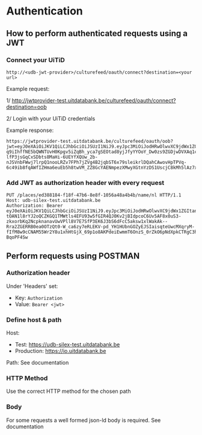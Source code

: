 ---
---

# Authentication

## How to perform authenticated requests using a JWT

### Connect your UiTiD
```
http://<udb-jwt-provider>/culturefeed/oauth/connect?destination=<your url>
```

Example request:

1/ http://jwtprovider-test.uitdatabank.be/culturefeed/oauth/connect?destination=oob

2/ Login with your UiTiD credentials

Example response:

```
https://jwtprovider-test.uitdatabank.be/culturefeed/oauth/oob?jwt=eyJ0eXAiOiJKV1QiLCJhbGciOiJSUzI1NiJ9.eyJpc3MiOiJodHRwOlwvXC9jdWx1ZGItand0LXByb3ZpZGVyLmRldiIsInVpZCI6Ijg2YTAyYzY1LTY5NmQtNGMxNi1hOWIxLTllM2JjOGU2MzAzYyIsIm5pY2siOiJTdGlrc2VscyIsImVtYWlsIjoic3RhbkBjdWx0dXVybmV0LmJlIiwiaWF0IjoxNTA1ODAzNzQzLCJleHAiOjE1MDU4NDY5NDMsIm5iZiI6MTUwNTgwMzc0M30.D92rUZYZGVUHEuOyqI1U5cmyaMTAY_Og7F4ehYtIGOs-q9iIhffNE5bQWNTUvH0Kpgv5iZqBh_yca7gSEOtad8yjJfyYYOoY_Dw0zs9ZGDjwDVXAq1clab9xfvEzwRx4cLVBrSdi8CwlCDI0LRTZ6zz_SGu-lfP3jsGqCxSDbts8MaHi-6UEYfXQUw_2b-nJSVnbFWwj7lrpQ1nooLRZv7FPh7jZVg4B2jqbST6x79sleikrlDQahCAwovHpTPVq-6c49ib8fqAWfIZHma6euEb5h8twVM_ZZ8GcYAENmpezXMwyXGtnYzDS1UscjC8kMh5lAz7xNdU674jBwJzEhQ
```

### Add JWT as authorization header with every request

```
PUT /places/ed388184-f18f-47b6-8e8f-1056a48a4b4b/name/nl HTTP/1.1
Host: udb-silex-test.uitdatabank.be
Authorization: Bearer eyJ0eXAiOiJKV1QiLCJhbGciOiJSUzI1NiJ9.eyJpc3MiOiJodHRwOlwvXC9jdWx1ZGItand0LXByb3ZpZGVyLmRldiIsInVpZCI6Ijg2YTAyYzY1LTY5NmQtNGMxNi1hOWIxLTllM2JjOGU2MzAzYyIsIm5pY2siOiJTdGlrc2VscyIsImVtYWlsIjoic3RhbkBjdWx0dXVybmV0LmJlIiwiaWF0IjoxNTA1NzIzODE0LCJleHAiOjE1MDU3NjcwMTQsIm5iZiI6MTUwNTcyMzgxNH0.XDYo6EWV1mEmtQLNpixkfjhOwcehPGgjgQmxIYmO-tOAN1l8rYJ2oQCZKGQ1TMWtls4EFU93w5fGIR4QJ0Kv2jBIdpcoC6Uv5AF8x0uS3-zkxorbKq2NcpknanavUwVPll8V7E7SfP3EK6J3bS6dFcC5aksw1xlWakAk--Rra2ZGERRB0ea0OTzQt0-W_ca6zy7eRLEKV-pd_YH1HUbnGOZyEJSIaisqteUwcMXqryM-fIfM8w9cCNAM55Wr2Y8u1xhHtGjX_69p1o8AKPdeiEwmmT6OnzS_0rZkO6pNdXpkCTRgC3hq4aNkUp0GYSgcfCAVWeYlWdC6y-BqoPF4Sw
```

## Perform requests using POSTMAN

### Authorization header

Under 'Headers' set:
- Key: `Authorization`
- Value: `Bearer <jwt>`


### Define host & path

Host:
- Test: https://udb-silex-test.uitdatabank.be
- Production: https://io.uitdatabank.be

Path:
See documentation

### HTTP Method
Use the correct HTTP method for the chosen path

### Body
For some requests a well formed json-ld body is required. See documentation


